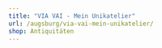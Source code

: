 ```yaml
---
title: "VIA VAI - Mein Unikatelier"
url: /augsburg/via-vai-mein-unikatelier/
shop: Antiquitäten
---
```

